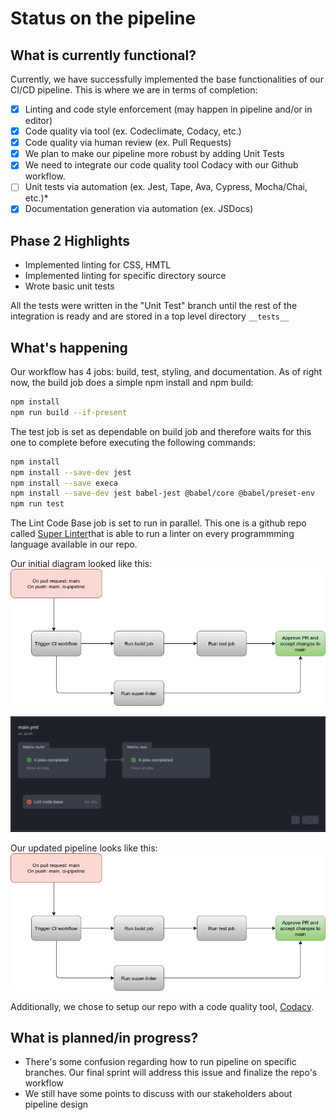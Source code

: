 # Status on the pipeline
## What is currently functional?
Currently, we have successfully implemented the base functionalities of our CI/CD pipeline. This is where we are in terms of completion:

- [x] Linting and code style enforcement (may happen in pipeline and/or in editor)
- [x] Code quality via tool  (ex. Codeclimate, Codacy, etc.)
- [X] Code quality via human review (ex. Pull Requests)
- [X] We plan to make our pipeline more robust by adding Unit Tests 
- [X] We need to integrate our code quality tool Codacy with our Github workflow.
- [ ] Unit tests via automation (ex. Jest, Tape, Ava, Cypress, Mocha/Chai, etc.)*
- [X] Documentation generation via automation (ex. JSDocs)

## Phase 2 Highlights

* Implemented linting for CSS, HMTL
* Implemented linting for specific directory source
* Wrote basic unit tests

All the tests were written in the "Unit Test" branch until the rest of the integration is ready and are stored in a top level directory `__tests__`

## What's happening

Our workflow has 4 jobs: build, test, styling, and documentation. As of right now, the build job does a simple npm install and npm build:
```bash
npm install
npm run build --if-present
```

The test job is set as dependable on build job and therefore waits for this one to complete before executing the following commands:
```bash
npm install
npm install --save-dev jest
npm install --save execa
npm install --save-dev jest babel-jest @babel/core @babel/preset-env
npm run test
```

The Lint Code Base job is set to run in parallel. This one is a github repo called [Super Linter](https://github.com/github/super-linter)that is able to run a linter on every programmming language available in our repo. 

Our initial diagram looked like this:
![pipeline-diagram](phase1.drawio.png)

![phase1-diagram](phase1.png)

Our updated pipeline looks like this:
![pipeline-diagram](phase1.drawio.png)

Additionally, we chose to setup our repo with a code quality tool, [Codacy](https://app.codacy.com/organizations/gh/cse110-sp21-group32/repositories).

## What is planned/in progress?

- There's some confusion regarding how to run pipeline on specific branches. Our final sprint will address this issue and finalize the repo's workflow
- We still have some points to discuss with our stakeholders about pipeline design 
